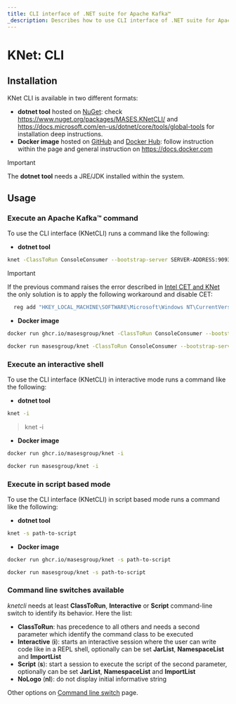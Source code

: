 ```yaml
---
title: CLI interface of .NET suite for Apache Kafka™
_description: Describes how to use CLI interface of .NET suite for Apache Kafka™
---
```


# KNet: CLI

## Installation

KNet CLI is available in two different formats:

- **dotnet tool** hosted on [NuGet](https://www.nuget.org/packages/MASES.KNetCLI/): check https://www.nuget.org/packages/MASES.KNetCLI/ and https://docs.microsoft.com/en-us/dotnet/core/tools/global-tools for installation deep instructions.
- **Docker image** hosted on [GitHub](https://github.com/masesgroup/KNet/pkgs/container/knet) and [Docker Hub](https://hub.docker.com/repository/docker/masesgroup/knet/general): follow instruction within the page and general instruction on https://docs.docker.com

> [!IMPORTANT]
> The **dotnet tool** needs a JRE/JDK installed within the system.

## Usage

### Execute an Apache Kafka™ command

To use the CLI interface (KNetCLI) runs a command like the following:

- **dotnet tool**

```sh
knet -ClassToRun ConsoleConsumer --bootstrap-server SERVER-ADDRESS:9093 --topic topic_name --from-beginning
```

> [!IMPORTANT]
> If the previous command raises the error described in [Intel CET and KNet](usage.md#intel-cet-and-knet) the only solution is to apply the following workaround and disable CET:
> ```sh
> 	reg add "HKEY_LOCAL_MACHINE\SOFTWARE\Microsoft\Windows NT\CurrentVersion\Image File Execution Options\knet.exe" /v MitigationOptions /t REG_BINARY /d "0000000000000000000000000000002000" /f
> ```

- **Docker image**

```sh
docker run ghcr.io/masesgroup/knet -ClassToRun ConsoleConsumer --bootstrap-server SERVER-ADDRESS:9093 --topic topic_name --from-beginning
```

```sh
docker run masesgroup/knet -ClassToRun ConsoleConsumer --bootstrap-server SERVER-ADDRESS:9093 --topic topic_name --from-beginning
```

### Execute an interactive shell

To use the CLI interface (KNetCLI) in interactive mode runs a command like the following:

- **dotnet tool**

```sh
knet -i
```

> knet -i

- **Docker image**

```sh
docker run ghcr.io/masesgroup/knet -i
```

```sh
docker run masesgroup/knet -i
```

### Execute in script based mode

To use the CLI interface (KNetCLI) in script based mode runs a command like the following:

- **dotnet tool**

```sh
knet -s path-to-script
```

- **Docker image**

```sh
docker run ghcr.io/masesgroup/knet -s path-to-script
```

```sh
docker run masesgroup/knet -s path-to-script
```

### Command line switches available

_knetcli_ needs at least **ClassToRun**, **Interactive** or **Script** command-line switch to identify its behavior. Here the list:
- **ClassToRun**: has precedence to all others and needs a second parameter which identify the command class to be executed
- **Interactive** (**i**): starts an interactive session where the user can write code like in a REPL shell, optionally can be set **JarList**, **NamespaceList** and **ImportList**
- **Script** (**s**): start a session to execute the script of the second parameter, optionally can be set **JarList**, **NamespaceList** and **ImportList**
- **NoLogo** (**nl**): do not display initial informative string

Other options on [Command line switch](commandlineswitch.md) page.
